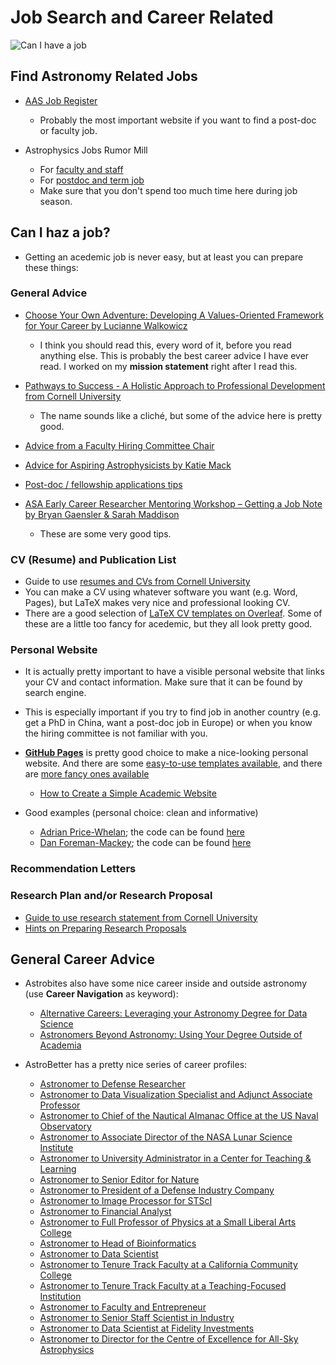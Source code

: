 # Job Search and Career Related

![Can I have a job](http://phdcomics.com/comics/archive/phd091007s.gif)

## Find Astronomy Related Jobs

* [AAS Job Register](https://jobregister.aas.org/)
    - Probably the most important website if you want to find a post-doc or faculty job.

* Astrophysics Jobs Rumor Mill
    - For [faculty and staff](http://www.astrobetter.com/wiki/Rumor+Mill+Faculty-Staff)
    - For [postdoc and term job](http://www.astrobetter.com/wiki/Rumor+Mill)
    - Make sure that you don't spend too much time here during job season.

## Can I haz a job?

* Getting an acedemic job is never easy, but at least you can prepare these things:

### General Advice

* [Choose Your Own Adventure: Developing A Values-Oriented Framework for Your Career by Lucianne Walkowicz](https://arxiv.org/abs/1805.09963)
    - I think you should read this, every word of it, before you read anything else.  This is probably the best career advice I have ever read.  I worked on my **mission statement** right after I read this.

* [Pathways to Success - A Holistic Approach to Professional Development from Cornell University](https://gradschool.cornell.edu/academic-progress/pathways-to-success/)
    - The name sounds like a cliché, but some of the advice here is pretty good.
* [Advice from a Faculty Hiring Committee Chair](https://www.astrobetter.com/blog/2017/01/19/advice-from-a-faculty-hiring-committee-chair/)
* [Advice for Aspiring Astrophysicists by Katie Mack](http://www.astrokatie.com/solicited-advice)
* [Post-doc / fellowship applications tips](https://ixkael.github.io/advice/job-season-tips/)
* [ASA Early Career Researcher Mentoring Workshop – Getting a Job Note by Bryan Gaensler & Sarah Maddison](http://physics.uq.edu.au/ap/ecrmentoring/wp-content/uploads/2012/07/Gaensler-Maddison_ASA_ECR_workshop_GettingAJob-Notes.pdf)
    - These are some very good tips.

### CV (Resume) and Publication List

* Guide to use [resumes and CVs from Cornell University](https://gradschool.cornell.edu/academic-progress/pathways-to-success/prepare-for-your-career/take-action/resumes-and-cvs/)
* You can make a CV using whatever software you want (e.g. Word, Pages), but LaTeX makes very nice and professional looking CV.
* There are a good selection of [LaTeX CV templates on Overleaf](https://www.overleaf.com/gallery/tagged/cv). Some of these are a little too fancy for acedemic, but they all look pretty good.

### Personal Website

* It is actually pretty important to have a visible personal website that links your CV and contact information.  Make sure that it can be found by search engine.
* This is especially important if you try to find job in another country (e.g. get a PhD in China, want a post-doc job in Europe) or when you know the hiring committee is not familiar with you.

* [__GitHub Pages__](https://pages.github.com/) is pretty good choice to make a nice-looking personal website.  And there are some [easy-to-use templates available](https://pages.github.com/themes/), and there are [more fancy ones available](https://jekyllthemes.io/github-pages-templates)
    - [How to Create a Simple Academic Website](https://marisacarlos.com/pages/create-simple-academic-website)

* Good examples (personal choice: clean and informative)
    - [Adrian Price-Whelan](http://adrian.pw/); the code can be found [here](https://github.com/adrn/adrn.github.io)
    - [Dan Foreman-Mackey](https://dfm.io/); the code can be found [here](https://github.com/dfm/dfm.io)

### Recommendation Letters

### Research Plan and/or Research Proposal

* [Guide to use research statement from Cornell University](https://gradschool.cornell.edu/academic-progress/pathways-to-success/prepare-for-your-career/take-action/research-statement/)
* [Hints on Preparing Research Proposals](https://aas.org/grants-and-prizes/hints-preparing-research-proposals)

## General Career Advice

* Astrobites also have some nice career inside and outside astronomy (use __Career Navigation__ as keyword):
    - [Alternative Careers: Leveraging your Astronomy Degree for Data Science](https://astrobites.org/2016/06/01/alternative-careers-leveraging-your-astronomy-degree-for-data-science/)
    - [Astronomers Beyond Astronomy: Using Your Degree Outside of Academia](https://astrobites.org/2017/01/20/astronomers-beyond-astronomy-using-your-degree-outside-of-academia/)

* AstroBetter has a pretty nice series of career profiles:
    - [Astronomer to Defense Researcher](https://www.astrobetter.com/blog/2014/09/25/career-profiles-astronomer-to-defense-researcher/)
    - [Astronomer to Data Visualization Specialist and Adjunct Associate Professor](https://www.astrobetter.com/blog/2014/10/02/career-profiles-astronomer-to-data-visualization-specialist-and-adjunct-associate-professor/)
    - [Astronomer to Chief of the Nautical Almanac Office at the US Naval Observatory](https://www.astrobetter.com/blog/2014/09/18/career-profiles-astronomer-to-chief-of-the-nautical-almanac-office-at-the-us-naval-observatory/)
    - [Astronomer to Associate Director of the NASA Lunar Science Institute](https://www.astrobetter.com/blog/2014/09/11/career-profiles-astronomer-to-associate-director-of-the-nasa-lunar-science-institute/)
    - [Astronomer to University Administrator in a Center for Teaching & Learning](https://www.astrobetter.com/blog/2014/08/28/career-profiles-astronomer-to-university-administrator-in-a-center-for-teaching-learning/)
    - [Astronomer to Senior Editor for Nature](https://www.astrobetter.com/blog/2014/09/04/career-profiles-astronomer-to-senior-editor-for-nature/)
    - [Astronomer to President of a Defense Industry Company](https://www.astrobetter.com/blog/2014/08/14/career-profiles-astronomer-to-president-of-a-defense-industry-company/)
    - [Astronomer to Image Processor for STScI](https://www.astrobetter.com/blog/2014/07/31/career-profiles-astronomer-to-image-processor-for-stsci/)
    - [Astronomer to Financial Analyst](https://www.astrobetter.com/blog/2014/07/24/career-profiles-astronomer-to-financial-analyst/)
    - [Astronomer to Full Professor of Physics at a Small Liberal Arts College](https://www.astrobetter.com/blog/2014/07/17/career-profiles-astronomer-to-full-professor-of-physics-at-a-small-liberal-arts-college/)
    - [Astronomer to Head of Bioinformatics](https://www.astrobetter.com/blog/2014/07/10/career-profiles-astronomer-to-head-of-bioinformatics/)
    - [Astronomer to Data Scientist](https://www.astrobetter.com/blog/2014/06/12/career-profiles-astronomer-to-data-scientist/)
    - [Astronomer to Tenure Track Faculty at a California Community College](https://www.astrobetter.com/blog/2014/06/05/career-profiles-astronomer-to-tenure-track-faculty-at-a-california-community-college/)
    - [Astronomer to Tenure Track Faculty at a Teaching-Focused Institution](https://www.astrobetter.com/blog/2014/05/22/career-profiles-astronomer-to-tenure-track-faculty-at-a-teaching-focused-institution/)
    - [Astronomer to Faculty and Entrepreneur](https://www.astrobetter.com/blog/2014/05/01/career-profiles-astronomer-to-faculty-and-entrepreneur/)
    - [Astronomer to Senior Staff Scientist in Industry](https://www.astrobetter.com/blog/2014/03/20/career-profiles-astronomer-to-senior-staff-scientist-in-industry/)
    - [Astronomer to Data Scientist at Fidelity Investments](https://www.astrobetter.com/blog/2014/03/13/career-profiles-astronomer-to-data-scientist-at-fidelity-investments/)
    - [Astronomer to Director for the Centre of Excellence for All-Sky Astrophysics](https://www.astrobetter.com/blog/2014/03/06/career-profiles-astronomer-to-director-for-the-centre-of-excellence-for-all-sky-astrophysics/)
